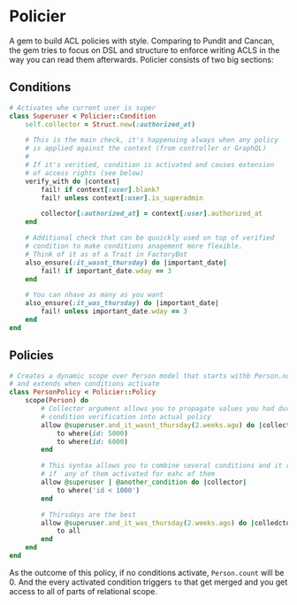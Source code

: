 # Policier

A gem to build ACL policies with style. Comparing to Pundit and Cancan, the gem tries to focus on DSL and structure to enforce writing ACLS in the way you can read them afterwards.
Policier consists of two big sections:

## Conditions

```ruby
# Activates whe current user is super
class Superuser < Policier::Condition
    self.collector = Struct.new(:authorized_at)

    # This is the main check, it's happenuing always when any policy
    # is applied against the context (from controller or GraphQL)
    #
    # If it's veritied, condition is activated and causes extension
    # of access rights (see below)
    verify_with do |context|
        fail! if context[:user].blank?
        fail! unless context[:user].is_superadmin

        collector[:authorized_at] = context[:user].authorized_at
    end

    # Additional check that can be quuickly used on top of verified
    # condition to make conditions anagement more flexible. 
    # Think of it as of a Trait in FactoryBot
    also_ensure(:it_wasnt_thursday) do |important_date|
        fail! if important_date.wday == 3
    end

    # You can nhave as many as you want
    also_ensure(:it_was_thursday) do |important_date|
        fail! unless important_date.wday == 3
    end
end
```

## Policies

```ruby
# Creates a dynamic scope over Person model that starts withb Person.none
# and extends when conditions activate
class PersonPolicy < Policier::Policy
    scope(Person) do
        # Collector argument allows you to propagate values you had during
        # condition verification into actual policy
        allow @superuser.and_it_wasnt_thursday(2.weeks.ago) do |collector|
            to where(id: 5000)
            to where(id: 6000)
        end

        # This syntax allows you to combine several conditions and it runs
        # if  any of them activated for eahc of them
        allow @superuser | @another_condition do |collector|
            to where('id < 1000')
        end

        # Thirsdays are the best
        allow @superuser.and_it_was_thursday(2.weeks.ago) do |colledctor|
            to all
        end
    end
end
```

As the outcome of this policy, if no conditions activate, `Person.count`
will be 0. And the every activated condition triggers `to` that get merged
and you get access to all of parts of relational scope.
